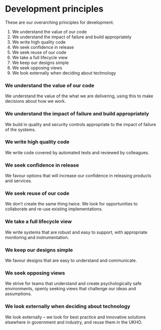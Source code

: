 # Development principles
These are our overarching principles for development.

1. We understand the value of our code
2. We understand the impact of failure and build appropriately
3. We write high quality code
4. We seek confidence in release
5. We seek reuse of our code
6. We take a full lifecycle view
7. We keep our designs simple
8. We seek opposing views
9. We look externally when deciding about technology

### We understand the value of our code
We understand the value of the what we are delivering, using this to make decisions about how we work.

### We understand the impact of failure and build appropriately
We build in quality and security controls appropriate to the impact of failure of the systems.

### We write high quality code
We write code covered by automated tests and reviewed by colleagues.

### We seek confidence in release
We favour options that will increase our confidence in releasing products and services.

### We seek reuse of our code
We don’t create the same thing twice. We look for opportunities to collaborate and re-use existing implementations.

### We take a full lifecycle view
We write systems that are robust and easy to support, with appropriate monitoring and instrumentation.

### We keep our designs simple
We favour designs that are easy to understand and communicate.

### We seek opposing views
We strive for teams that understand and create psychologically safe environments, openly seeking views that challenge our ideas and assumptions.

### We look externally when deciding about technology
We look externally – we look for best practice and innovative solutions elsewhere in government and industry, and reuse them in the UKHO.
